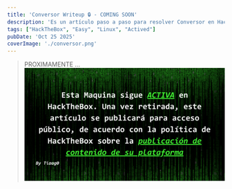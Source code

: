 ```yaml
---
title: 'Conversor Writeup 🔒 - COMING SOON'
description: 'Es un artículo paso a paso para resolver Conversor en Hackthebox retirada'
tags: ["HackTheBox", "Easy", "Linux", "Actived"]
pubDate: 'Oct 25 2025'
coverImage: './conversor.png'
---
```


> PROXIMAMENTE ...
![WARNING placeholder](../WARNING.png)